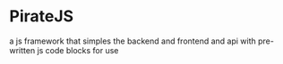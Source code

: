 # PirateJS
a js framework that simples the backend and frontend and api with pre-written js code blocks for use
